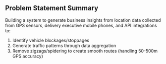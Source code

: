 ## Problem Statement Summary

Building a system to generate business insights from location data collected from GPS sensors, delivery executive mobile phones, and API integrations to:
1. Identify vehicle blockages/stoppages
2. Generate traffic patterns through data aggregation
3. Remove zigzags/spidering to create smooth routes (handling 50-500m GPS accuracy)
